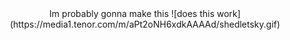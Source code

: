 <div align=center>
Im probably gonna make this 
![does this work](https://media1.tenor.com/m/aPt2oNH6xdkAAAAd/shedletsky.gif) 

